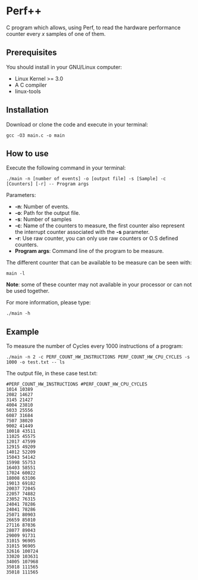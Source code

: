 # Perf++

C program which allows, using Perf, to read the hardware performance counter
every *x* samples of one of them.

## Prerequisites

You should install in your GNU/Linux computer:
* Linux Kernel >= 3.0
* A C compiler
* linux-tools

## Installation

Download or clone the code and execute in your terminal:

```
gcc -O3 main.c -o main
```

## How to use

Execute the following command in your terminal:
```
./main -n [number of events] -o [output file] -s [Sample] -c [Counters] [-r] -- Program args
```

Parameters:
* **-n**: Number of events.
* **-o**: Path for the output file.
* **-s**: Number of samples
* **-c**: Name of the counters to measure, the first counter also represent the
  interrupt counter associated with the **-s** parameter.
* **-r**: Use raw counter, you can only use raw counters or O.S defined
  counters.
* **Program args**: Command line of the program to be measure.

The different counter that can be available to be measure can be seen with:
```
main -l
```

**Note**: some of these counter may not available in your processor or can
not be used together.

For more information, please type:

```
./main -h
```

## Example

To measure the number of Cycles every 1000 instructions of a program:
```
./main -n 2 -c PERF_COUNT_HW_INSTRUCTIONS PERF_COUNT_HW_CPU_CYCLES -s 1000 -o test.txt -- ls 
```

The output file, in these case test.txt:

```
#PERF_COUNT_HW_INSTRUCTIONS #PERF_COUNT_HW_CPU_CYCLES 
1014 10389 
2082 14627 
3145 21427 
4004 23810 
5033 25556 
6087 31684 
7507 38020 
9002 41449 
10018 43511 
11025 45575 
12017 47599 
12915 49209 
14012 52209 
15043 54142 
15998 55753 
16403 58551 
17024 60022 
18008 63106 
19013 69182 
20037 72045 
22057 74882 
23052 76315 
24041 78286 
24041 78286 
25071 80903 
26659 85010 
27116 87036 
28077 89043 
29009 91731 
31015 96905 
31015 96905 
32616 100724 
33020 103631 
34005 107968 
35018 111565 
35018 111565 
```
